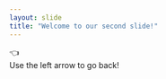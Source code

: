 ```yaml
---
layout: slide
title: "Welcome to our second slide!"
---
```

:point_left:	
Use the left arrow to go back!
